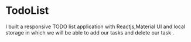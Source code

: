 # TodoList
I built a responsive TODO list application with Reactjs,Material UI and local storage in which we will be able to add our tasks and delete our task .
